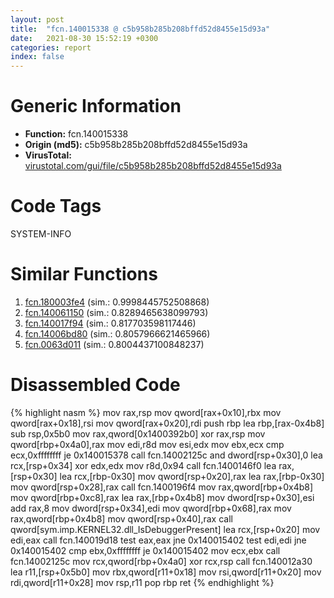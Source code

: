 ```yaml
---
layout: post
title:  "fcn.140015338 @ c5b958b285b208bffd52d8455e15d93a"
date:   2021-08-30 15:52:19 +0300
categories: report
index: false
---
```


# Generic Information
- **Function:** fcn.140015338
- **Origin (md5):** c5b958b285b208bffd52d8455e15d93a
- **VirusTotal:** [virustotal.com/gui/file/c5b958b285b208bffd52d8455e15d93a][virustotal_ref]

# Code Tags
<span class="tag" id="SYSTEM-INFO">SYSTEM-INFO</span>


# Similar Functions

1. [fcn.180003fe4][similar_1_ref] (sim.: 0.9998445752508868)
2. [fcn.140061150][similar_2_ref] (sim.: 0.8289465638099793)
3. [fcn.140017f94][similar_3_ref] (sim.: 0.817703598117446)
4. [fcn.14006bd80][similar_4_ref] (sim.: 0.8057966621465966)
5. [fcn.0063d011][similar_5_ref] (sim.: 0.8004437100848237)


# Disassembled Code

{% highlight nasm %}
mov rax,rsp
mov qword[rax+0x10],rbx
mov qword[rax+0x18],rsi
mov qword[rax+0x20],rdi
push rbp
lea rbp,[rax-0x4b8]
sub rsp,0x5b0
mov rax,qword[0x1400392b0]
xor rax,rsp
mov qword[rbp+0x4a0],rax
mov edi,r8d
mov esi,edx
mov ebx,ecx
cmp ecx,0xffffffff
je 0x140015378
call fcn.14002125c
and dword[rsp+0x30],0
lea rcx,[rsp+0x34]
xor edx,edx
mov r8d,0x94
call fcn.1400146f0
lea rax,[rsp+0x30]
lea rcx,[rbp-0x30]
mov qword[rsp+0x20],rax
lea rax,[rbp-0x30]
mov qword[rsp+0x28],rax
call fcn.1400196f4
mov rax,qword[rbp+0x4b8]
mov qword[rbp+0xc8],rax
lea rax,[rbp+0x4b8]
mov dword[rsp+0x30],esi
add rax,8
mov dword[rsp+0x34],edi
mov qword[rbp+0x68],rax
mov rax,qword[rbp+0x4b8]
mov qword[rsp+0x40],rax
call qword[sym.imp.KERNEL32.dll_IsDebuggerPresent]
lea rcx,[rsp+0x20]
mov edi,eax
call fcn.140019d18
test eax,eax
jne 0x140015402
test edi,edi
jne 0x140015402
cmp ebx,0xffffffff
je 0x140015402
mov ecx,ebx
call fcn.14002125c
mov rcx,qword[rbp+0x4a0]
xor rcx,rsp
call fcn.140012a30
lea r11,[rsp+0x5b0]
mov rbx,qword[r11+0x18]
mov rsi,qword[r11+0x20]
mov rdi,qword[r11+0x28]
mov rsp,r11
pop rbp
ret
{% endhighlight %}


[similar_1_ref]: /report/fcn.180003fe4@7dc44f7522d53d03c7b1f4335f6d2a15
[similar_2_ref]: /report/fcn.140061150@3bee9e0608c478ffce0d10559aae732b
[similar_3_ref]: /report/fcn.140017f94@3bee9e0608c478ffce0d10559aae732b
[similar_4_ref]: /report/fcn.14006bd80@3bee9e0608c478ffce0d10559aae732b
[similar_5_ref]: /report/fcn.0063d011@75a81a00c053b64d459385e4a0825aec
[virustotal_ref]: https://www.virustotal.com/gui/file/c5b958b285b208bffd52d8455e15d93a